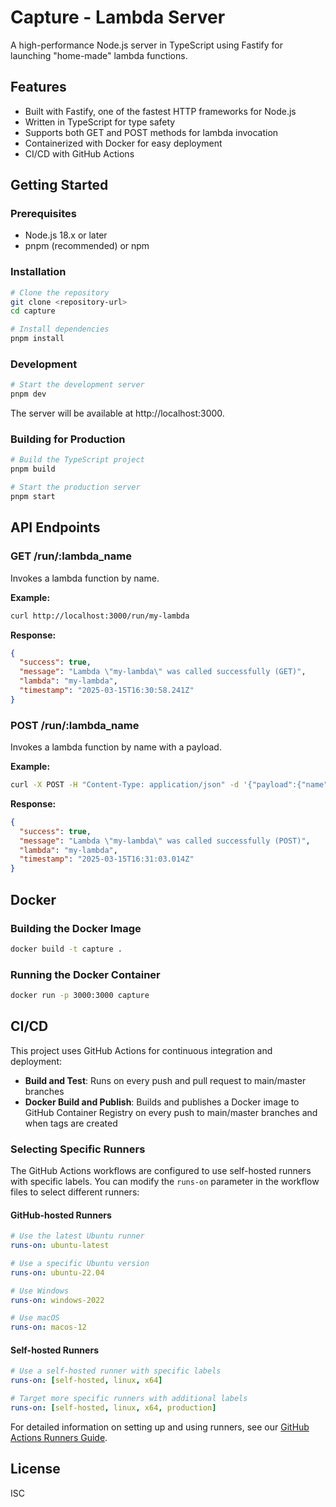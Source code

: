 # Capture - Lambda Server

A high-performance Node.js server in TypeScript using Fastify for launching "home-made" lambda functions.

## Features

- Built with Fastify, one of the fastest HTTP frameworks for Node.js
- Written in TypeScript for type safety
- Supports both GET and POST methods for lambda invocation
- Containerized with Docker for easy deployment
- CI/CD with GitHub Actions

## Getting Started

### Prerequisites

- Node.js 18.x or later
- pnpm (recommended) or npm

### Installation

```bash
# Clone the repository
git clone <repository-url>
cd capture

# Install dependencies
pnpm install
```

### Development

```bash
# Start the development server
pnpm dev
```

The server will be available at http://localhost:3000.

### Building for Production

```bash
# Build the TypeScript project
pnpm build

# Start the production server
pnpm start
```

## API Endpoints

### GET /run/:lambda_name

Invokes a lambda function by name.

**Example:**
```bash
curl http://localhost:3000/run/my-lambda
```

**Response:**
```json
{
  "success": true,
  "message": "Lambda \"my-lambda\" was called successfully (GET)",
  "lambda": "my-lambda",
  "timestamp": "2025-03-15T16:30:58.241Z"
}
```

### POST /run/:lambda_name

Invokes a lambda function by name with a payload.

**Example:**
```bash
curl -X POST -H "Content-Type: application/json" -d '{"payload":{"name":"test-value","count":42}}' http://localhost:3000/run/my-lambda
```

**Response:**
```json
{
  "success": true,
  "message": "Lambda \"my-lambda\" was called successfully (POST)",
  "lambda": "my-lambda",
  "timestamp": "2025-03-15T16:31:03.014Z"
}
```

## Docker

### Building the Docker Image

```bash
docker build -t capture .
```

### Running the Docker Container

```bash
docker run -p 3000:3000 capture
```

## CI/CD

This project uses GitHub Actions for continuous integration and deployment:

- **Build and Test**: Runs on every push and pull request to main/master branches
- **Docker Build and Publish**: Builds and publishes a Docker image to GitHub Container Registry on every push to main/master branches and when tags are created

### Selecting Specific Runners

The GitHub Actions workflows are configured to use self-hosted runners with specific labels. You can modify the `runs-on` parameter in the workflow files to select different runners:

#### GitHub-hosted Runners

```yaml
# Use the latest Ubuntu runner
runs-on: ubuntu-latest

# Use a specific Ubuntu version
runs-on: ubuntu-22.04

# Use Windows
runs-on: windows-2022

# Use macOS
runs-on: macos-12
```

#### Self-hosted Runners

```yaml
# Use a self-hosted runner with specific labels
runs-on: [self-hosted, linux, x64]

# Target more specific runners with additional labels
runs-on: [self-hosted, linux, x64, production]
```

For detailed information on setting up and using runners, see our [GitHub Actions Runners Guide](./docs/github-runners.md).

## License

ISC
